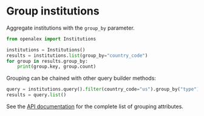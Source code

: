 # Group institutions

Aggregate institutions with the `group_by` parameter.

```python
from openalex import Institutions

institutions = Institutions()
results = institutions.list(group_by="country_code")
for group in results.group_by:
    print(group.key, group.count)
```

Grouping can be chained with other query builder methods:

```python
query = institutions.query().filter(country_code="us").group_by("type")
results = query.list()
```

See the [API documentation](https://docs.openalex.org/api-entities/institutions/group-institutions)
for the complete list of grouping attributes.
